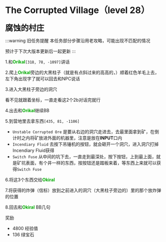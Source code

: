 # The Corrupted Village（level 28）
<span style="font-size: 25px;">**腐蚀的村庄**</span>

:::warning 旧任务提醒
本任务部分步骤沿用老攻略，可能出现不匹配的情况

预计于下次大版本更新后一起更新
:::

1.和<font color=00AA00>**Orikal**</font>`[318, 78, -1097]`讲话

2.爬上<font color=00AA00>**Orikal**</font>旁边的大黑柱子（就是有点斜过来的高高的，）顺着红色羊毛上去，左下角出现字了就可以回去和NPC说话

3.进入大黑柱子旁边的洞穴

看不见就跟着坐标，一直走看这2个2b对话完就行

4.出去和<font color=00AA00>**Orikal**</font>继续BB

5.到营地里去拿东西`[435, 81, -1106]`

+ `Unstable Corrupted Ore` 是要从右边的洞穴走进去，去最里面拿到矿，在倒计时之内将矿放进外面的机器里，注意是放在**INPUT**口内
+ `Incendiary Fluid` 去按下吊锤机的按钮，就会砸开一个洞穴，进入洞穴打掉Incendiary Fluid获得
+ `Switch Fuse` 从中间的坑下去，一直走到最深处，按下按钮，上到最上面，就是矿坑表面，有个井一样的东西，按按钮还是踏板来着，等东西上来就可以获得`Switch Fuse`

6.将这3个东西交给<font color=00AA00>**Okiral**</font>

7.将获得的炸弹（信标）放到之前进入的洞穴（大黑柱子旁边的）里的那个放炸弹的位置

8.回去和<font color=00AA00>**Okiral**</font> BB几句

奖励
+ 4800 经验值
+ 136 绿宝石